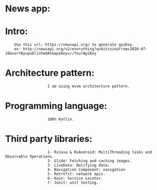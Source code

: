 # News app: 
        
# Intro:
        Use this url: https://newsapi.org/ to generate apiKey.
        ex: http://newsapi.org/v2/everything?q=bitcoin&from=2020-07-16&sortBy=publishedAt&apiKey=//YourApiKey
# Architecture pattern: 
                       I am using mvvm architecture pattern.
# Programming language: 
                       100% Kotlin.
# Third party libraries: 
                       1- RxJava & RxAndroid: MultiThreading tasks and Observable Operations.
                       2- Glide: Fetching and caching images.
                       3- LiveData: Notifying data.
                       4- Navigation Component: navigation
                       5- Retrofit: network apis.
                       6- Koin: Service Locator.
                       7- Junit: unit testing.
                     
       

